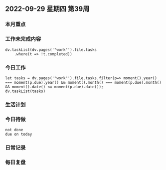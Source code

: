 
##  2022-09-29 星期四 第39周 

### 本月重点

### 工作未完成内容
```dataviewjs
dv.taskList(dv.pages('"work"').file.tasks
    .where(t => !t.completed))
```


### 今日工作
```dataviewjs
let tasks = dv.pages('"work"').file.tasks.filter(p=> moment().year() === moment(p.due).year() && moment().month() === moment(p.due).month() && moment().date() <= moment(p.due).date()); 
dv.taskList(tasks)
```



### 生活计划


### 今日待做
```tasks 
not done
due on today
```

### 日常记录




### 每日复盘





